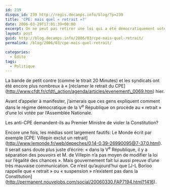```yaml
---
id: 239
disqus_id: 239 http://regis.decamps.info/blog/?p=239
title: 'CPE: mais quel « retrait »?'
date: 2006-03-29T17:01:39+00:00
excerpt: On ne peut pas retirer une loi qui a été démocratiquement votée!
layout: post
guid: http://blog.decamps.info/2006/03/cpe-mais-quel-retrait/
permalink: /blog/2006/03/cpe-mais-quel-retrait/

categories:
  - Edito
tags:
  - Politique
---
```

La bande de petit contre (comme le titrait 20 Minutes) et les syndicats ont été encore plus nombreux à « \[réclamer le retrait du CPE\](http://www.cfdt.fr/cfdt\_action/agenda/articles/evenement\_0069.htm) hier. 

Avant d’appeler à manifester, j’aimerais que ces gens expliquent comment dans le régime démocratique de la V<sup>e</sup> République on procède au « retrait » d’une loi votée par l’Assemblée Nationale.
  
Les anti-CPE demandent-ils au Premier Ministre de violer la Constitution?

Encore une fois, les médias sont largement fautifs: Le Monde écrit par exemple \[CPE: Villepin exclut un retrait\](http://www.lemonde.fr/web/depeches/0,14-0,39-26990095@7-37,0.html). Il serait sans doute plus juste d’écrire: « dans la V<sup>e</sup> République, il y a séparation des pouvoirs et M. de Villepin n’a pas moyen de modifier la loi sur l’égalité des chances ». Mais gouvernement fait lui aussi preuve d’une très mauvaise communication. Ce n’est qu’aujourd’hui que \[J-L Borloo rappelle que « retrait » ou « suspension » n’existent pas dans la Constitution\](http://permanent.nouvelobs.com/social/20060330.FAP7194.html?1416).
